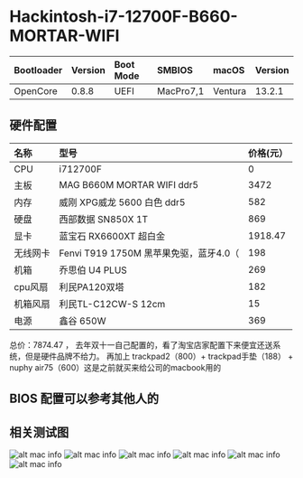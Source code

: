 # Hackintosh-i7-12700F-B660-MORTAR-WIFI

|Bootloader|	Version	| Boot Mode|	SMBIOS|	macOS|	Version
| :---- | :---- | :---- | :---- | :---- | :---- |
| OpenCore |	0.8.8|	UEFI|	MacPro7,1	| Ventura |	13.2.1	

## 硬件配置

| 名称 | 型号 | 价格(元） |
| :---- | :---- | :---- |
|  CPU  |  i712700F | 0 |
| 主板 | MAG B660M MORTAR WIFI ddr5| 3472 |
| 内存 | 威刚 XPG威龙 5600 白色 ddr5| 582 |
| 硬盘 | 西部数据 SN850X 1T | 869 |
| 显卡 | 蓝宝石 RX6600XT 超白金| 1918.47 |
| 无线网卡 | Fenvi T919 1750M 黑苹果免驱，蓝牙4.0（| 198 |
| 机箱 | 乔思伯 U4 PLUS| 269 |
| cpu风扇 | 利民PA120双塔| 182 |
| 机箱风扇 | 利民TL-C12CW-S 12cm | 15 |
| 电源 | 鑫谷 650W | 369 |

总价：7874.47 ， 去年双十一自己配置的，看了淘宝店家配置下来便宜还送系统，但是硬件品牌不给力。
再加上 trackpad2（800）+ trackpad手垫（188） + nuphy air75（600）这是之前就买来给公司的macbook用的

## BIOS 配置可以参考其他人的

## 相关测试图

![alt mac info](https://github.com/wwwpalmercom/Hackintosh-i7-12700F-B660-MORTAR-WIFI/blob/main/docs/mac-info.png)
![alt mac info](https://github.com/wwwpalmercom/Hackintosh-i7-12700F-B660-MORTAR-WIFI/blob/main/docs/cpu.png)
![alt mac info](https://github.com/wwwpalmercom/Hackintosh-i7-12700F-B660-MORTAR-WIFI/blob/main/docs/metal.png)
![alt mac info](https://github.com/wwwpalmercom/Hackintosh-i7-12700F-B660-MORTAR-WIFI/blob/main/docs/opencl.png)
![alt mac info](https://github.com/wwwpalmercom/Hackintosh-i7-12700F-B660-MORTAR-WIFI/blob/main/docs/gadget01.png)
![alt mac info](https://github.com/wwwpalmercom/Hackintosh-i7-12700F-B660-MORTAR-WIFI/blob/main/docs/gadget02.png)


